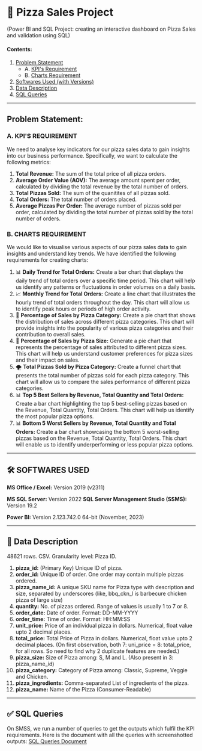 # 🍕 Pizza Sales Project
(Power BI and SQL Project: creating an interactive dashboard on Pizza Sales and validation using SQL)

#### Contents:
1. [Problem Statement](https://github.com/shil5/pizza-sales-project/blob/main/README.md#problem-statement)
   - A. [KPI's Requirement](https://github.com/shil5/pizza-sales-project/blob/main/README.md#a-kpis-requirement)
   - B. [Charts Requirement](https://github.com/shil5/pizza-sales-project/blob/main/README.md#b-charts-requirement)
2. [Softwares Used (with Versions)](https://github.com/shil5/pizza-sales-project/blob/main/README.md#-softwares-used)
3. [Data Description](https://github.com/shil5/pizza-sales-project/blob/main/README.md#-data-description)
4. [SQL Queries](https://github.com/shil5/pizza-sales-project/blob/main/README.md#-sql-queries)

---

## Problem Statement: 

### A. KPI'S REQUIREMENT
We need to analyse key indicators for our pizza sales data to gain insights into our business performance. Specifically, we want to calculate the following metrics:

1. **Total Revenue:** The sum of the total price of all pizza orders.
2. **Average Order Value (AOV):** The average amount spent per order, calculated by dividing the total revenue by the total number of orders.
3. **Total Pizzas Sold:** The sum of the quanitites of all pizzas sold.
4. **Total Orders:** The total number of orders placed.
5. **Average Pizzas Per Order:** The average number of pizzas sold per order, calculated by dividing the total number of pizzas sold by the total number of orders.

### B. CHARTS REQUIREMENT
We would like to visualise various aspects of our pizza sales data to gain insights and understand key trends. We have identified the following requirements for creating charts: 
1. 📊 **Daily Trend for Total Orders:**
Create a bar chart that displays the daily trend of total orders over a specific time period. This chart will help us identify any patterns or fluctuations in order volumes on a daily basis. 
2. 📈 **Monthly Trend for Total Orders:**
Create a line chart that illustrates the hourly trend of total orders throughout the day. This chart will allow us to identify peak hours or periods of high order activity. 
3. 🍩 **Percentage of Sales by Pizza Category:**
Create a pie chart that shows the distribution of sales across different pizza categories. This chart will provide insights into the popularity of various pizza categories and their contribution to overall sales.
4. 🍩 **Percentage of Sales by Pizza Size:**
Generate a pie chart that represents the percentage of sales attributed to different pizza sizes. This chart will help us understand customer preferences for pizza sizes and their impact on sales. 
5. 🌪 **Total Pizzas Sold by Pizza Category:** 
Create a funnel chart that presents the total number of pizzas sold for each pizza category. This chart will allow us to compare the sales performance of different pizza categories. 
6. 📊 **Top 5 Best Sellers by Revenue, Total Quantity and Total Orders:**
Create a bar chart highlighting the top 5 best-selling pizzas based on the Revenue, Total Quantity, Total Orders. This chart will help us identify the most popular pizza options. 
7. 📊 **Bottom 5 Worst Sellers by Revenue, Total Quantity and Total Orders:**
Create a bar chart showcasing the bottom 5 worst-selling pizzas based on the Revenue, Total Quantity, Total Orders. This chart will enable us to identify underperforming or less popular pizza options.

---

## 🛠 SOFTWARES USED
**MS Office / Excel:** Version 2019 (v2311)

**MS SQL Server:** Version 2022
**SQL Server Management Studio (SSMS):** Version 19.2

**Power BI:** Version 2.123.742.0 64-bit (November, 2023)

---

## 🔢 Data Description
48621 rows. CSV.
Granularity level: Pizza ID.
1. **pizza_id:** (Primary Key) Unique ID of pizza.
2. **order_id:** Unique ID of order. One order may contain multiple pizzas ordered.
3. **pizza_name_id:** A unique SKU name for Pizza type with description and size, separated by underscores (like, bbq_ckn_l is barbecure chicken pizza of large size)
4. **quantity:** No. of pizzas ordered. Range of values is usually 1 to 7 or 8.
5. **order_date:** Date of order. Format: DD-MM-YYYY
6. **order_time:** Time of order. Format: HH:MM:SS
7. **unit_price:** Price of an individual pizza in dollars. Numerical, float value upto 2 decimal places.
8. **total_price:** Total Price of Pizza in dollars. Numerical, float value upto 2 decimal places. (On first observation, both 7: uni_price = 8: total_price, for all rows. So need to find why 2 duplicate features are needed.)
9. **pizza_size:** Size of Pizza among: S, M and L. (Also present in 3: pizza_name_id)
10. **pizza_category:** Category of Pizza among: Classic, Supreme, Veggie and Chicken.
11. **pizza_ingredients:** Comma-separated List of ingredients of the pizza.
12. **pizza_name:** Name of the Pizza (Consumer-Readable)

---

## ✅ SQL Queries
On SMSS, we run a number of queries to get the outputs which fulfil the KPI requirements. Here is the document with all the queries with screenshotted outputs: [SQL Queries Document](https://github.com/shil5/pizza-sales-project/blob/main/sql_queries.md)


<!--[🔼 Back to top](https://github.com/shil5/pizza-sales-project/blob/main/README.md)-->
